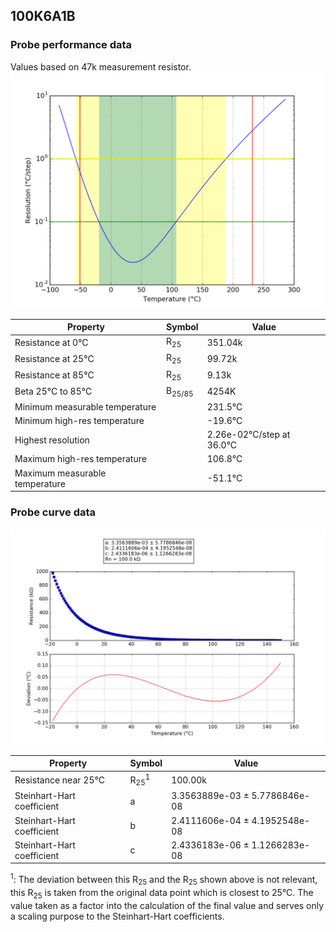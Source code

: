 
## 100K6A1B
### Probe performance data

Values based on 47k measurement resistor.
![Sensor performance chart](100K6A1B_resolution.png)

Property | Symbol | Value
-------- | -------- | --------
Resistance at 0°C | R<sub>25</sub> | 351.04k
Resistance at 25°C | R<sub>25</sub> | 99.72k
Resistance at 85°C | R<sub>25</sub> | 9.13k
Beta 25°C to 85°C | B<sub>25/85</sub>| 4254K
Minimum measurable temperature | | 231.5°C
Minimum high-res temperature | | -19.6°C
Highest resolution || 2.26e-02°C/step at 36.0°C
Maximum high-res temperature | | 106.8°C
Maximum measurable temperature | | -51.1°C

### Probe curve data
![Probe fit chart](100K6A1B_curve.png)

Property | Symbol | Value
-------- | -------- | --------
Resistance near 25°C | R<sub>25</sub><sup>1</sup> | 100.00k
Steinhart-Hart coefficient | a | 3.3563889e-03 ± 5.7786846e-08
Steinhart-Hart coefficient | b | 2.4111606e-04 ± 4.1952548e-08
Steinhart-Hart coefficient | c | 2.4336183e-06 ± 1.1266283e-08

<sup>1</sup>: The deviation between this R<sub>25</sub> and the R<sub>25</sub> shown above is not relevant, this R<sub>25</sub> is taken from the original data point which is closest to 25°C. The value taken as a factor into the calculation of the final value and serves only a scaling purpose to the Steinhart-Hart coefficients.
